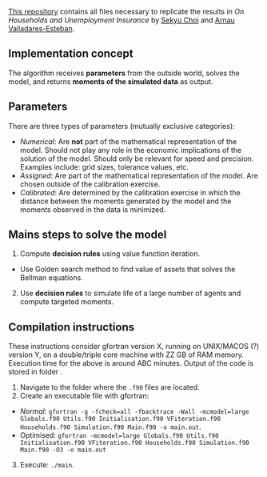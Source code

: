 [This repository](https://github.com/drarnau/HHandUI) contains all files necessary to replicate the results in _On Households and Unemployment Insurance_ by [Sekyu Choi](http://sekyuchoi.weebly.com/) and [Arnau Valladares-Esteban](http://arnau.eu/).

## Implementation concept
The algorithm receives **parameters** from the outside world, solves the model, and returns **moments of the simulated data** as output.

## Parameters
There are three types of parameters (mutually exclusive categories):
- *Numerical*: Are **not** part of the mathematical representation of the model. Should not play any role in the economic implications of the solution of the model. Should only be relevant for speed and precision. Examples include: grid sizes, tolerance values, etc.
- *Assigned*: Are part of the mathematical representation of the model. Are chosen outside of the calibration exercise.
- *Calibrated*: Are determined by the calibration exercise in which the distance between the moments generated by the model and the moments observed in the data is minimized.

## Mains steps to solve the model
1. Compute **decision rules** using value function iteration.
  - Use Golden search method to find value of assets that solves the Bellman equations.
2. Use **decision rules** to simulate life of a large number of agents and compute targeted moments.

## Compilation instructions
These instructions consider gfortran version X, running on UNIX/MACOS (?) version Y, on a double/triple core machine with ZZ GB of RAM memory. Execution time for the above is around ABC minutes. Output of the code is stored in folder <FOLDER>.

1. Navigate to the folder where the `.f90` files are located.
2. Create an executable file with gfortran:
  - *Normal*: `gfortran -g -fcheck=all -fbacktrace -Wall -mcmodel=large Globals.f90 Utils.f90 Initialisation.f90 VFiteration.f90 Households.f90 Simulation.f90 Main.f90 -o main.out`.
  - Optimised: `gfortran -mcmodel=large Globals.f90 Utils.f90 Initialisation.f90 VFiteration.f90 Households.f90 Simulation.f90 Main.f90 -O3 -o main.out`
3. Execute: `./main`.
